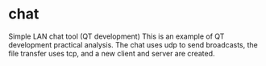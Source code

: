 # chat
Simple LAN chat tool (QT development)
This is an example of QT development practical analysis.
The chat uses udp to send broadcasts, the file transfer uses tcp, and a new client and server are created.
